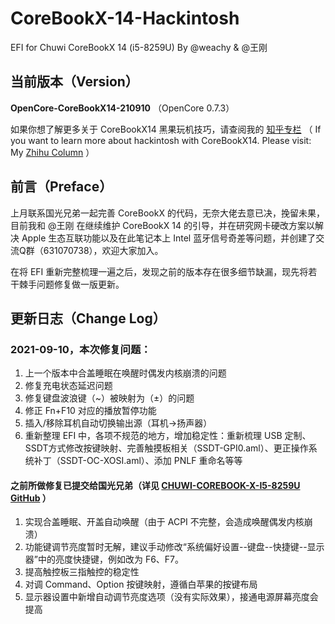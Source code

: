 # CoreBookX-14-Hackintosh
EFI for Chuwi CoreBookX 14 (i5-8259U) By @weachy & @王刚

## 当前版本（Version）
**OpenCore-CoreBookX14-210910** （OpenCore 0.7.3）

如果你想了解更多关于 CoreBookX14 黑果玩机技巧，请查阅我的 [知乎专栏](https://www.zhihu.com/column/c_1419721568574013440) （
If you want to learn more about hackintosh with CoreBookX14. Please visit: My [Zhihu Column](https://www.zhihu.com/column/c_1419721568574013440) ）

## 前言（Preface）
上月联系国光兄弟一起完善 CoreBookX 的代码，无奈大佬去意已决，挽留未果，目前我和 @王刚 在继续维护 CoreBookX 14 的引导，并在研究网卡硬改方案以解决 Apple 生态互联功能以及在此笔记本上 Intel 蓝牙信号奇差等问题，并创建了交流Q群（631070738），欢迎大家加入。

在将 EFI 重新完整梳理一遍之后，发现之前的版本存在很多细节缺漏，现先将若干棘手问题修复做一版更新。


## 更新日志（Change Log）

### 2021-09-10，本次修复问题：
1. 上一个版本中合盖睡眠在唤醒时偶发内核崩溃的问题
2. 修复充电状态延迟问题
3. 修复键盘波浪键（~）被映射为（±）的问题
4. 修正 Fn+F10 对应的播放暂停功能
5. 插入/移除耳机自动切换输出源（耳机->扬声器）
6. 重新整理 EFI 中，各项不规范的地方，增加稳定性：重新梳理 USB 定制、SSDT方式修改按键映射、完善触摸板相关（SSDT-GPI0.aml）、更正操作系统补丁（SSDT-OC-XOSI.aml）、添加 PNLF 重命名等等

#### 之前所做修复已提交给国光兄弟（详见 [CHUWI-COREBOOK-X-I5-8259U GitHub](https://github.com/sqlsec/CHUWI-COREBOOK-X-I5-8259U) ）
1. 实现合盖睡眠、开盖自动唤醒（由于 ACPI 不完整，会造成唤醒偶发内核崩溃）
2. 功能键调节亮度暂时无解，建议手动修改“系统偏好设置--键盘--快捷键--显示器”中的亮度快捷键，例如改为 F6、F7。
3. 提高触控板三指触控的稳定性
4. 对调 Command、Option 按键映射，遵循白苹果的按键布局
5. 显示器设置中新增自动调节亮度选项（没有实际效果），接通电源屏幕亮度会提高

